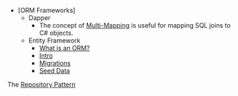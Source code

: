- [ORM Frameworks]
	- Dapper
		- The concept of [Multi-Mapping](https://dapper-tutorial.net/result-multi-mapping) is useful for mapping SQL joins to C# objects.
	- Entity Framework
		- [What is an ORM?](https://github.com/nss-evening-cohort-8/bangazon-inc/blob/formatting/concepts/data-access/object-relational-mapping.md)
		- [Intro](https://github.com/nss-evening-cohort-8/bangazon-inc/blob/formatting/concepts/data-access/entity-framework/entity-framework.md)
		- [Migrations](https://github.com/nss-evening-cohort-8/bangazon-inc/blob/formatting/concepts/data-access/entity-framework/migrations.md)
		- [Seed Data](https://github.com/nss-evening-cohort-8/bangazon-inc/blob/formatting/concepts/data-access/entity-framework/seeding-data.md)

The [Repository Pattern](https://github.com/nss-evening-cohort-8/bangazon-inc/blob/master/concepts/data-access/repository-pattern.md)
